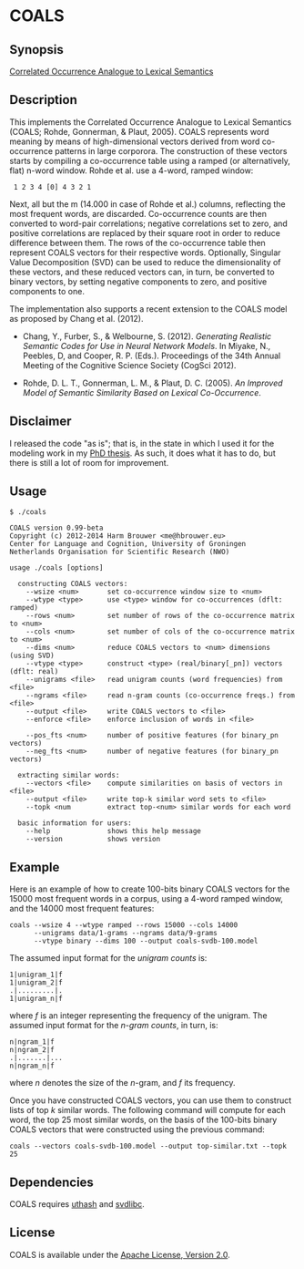 COALS
=====

Synopsis
--------
[Correlated Occurrence Analogue to Lexical Semantics](http://www.cnbc.cmu.edu/~plaut/papers/pdf/RohdeGonnermanPlautSUB-CogSci.COALS.pdf)

Description
-----------

This implements the Correlated Occurrence Analogue to Lexical Semantics
(COALS; Rohde, Gonnerman, & Plaut, 2005). COALS represents word meaning by
means of high-dimensional vectors derived from word co-occurrence patterns
in large corporora. The construction of these vectors starts by compiling
a co-occurrence table using a ramped (or alternatively, flat) n-word window.
Rohde et al. use a 4-word, ramped window:

     1 2 3 4 [0] 4 3 2 1

Next, all but the m (14.000 in case of Rohde et al.) columns, reflecting the
most frequent words, are discarded. Co-occurrence counts are then converted
to word-pair correlations; negative correlations set to zero, and positive
correlations are replaced by their square root in order to reduce difference
between them. The rows of the co-occurrence table then represent COALS
vectors for their respective words. Optionally, Singular Value Decomposition
(SVD) can be used to reduce the dimensionality of these vectors, and these
reduced vectors can, in turn, be converted to binary vectors, by setting
negative components to zero, and positive components to one.

The implementation also supports a recent extension to the COALS model as
proposed by Chang et al. (2012).

* Chang, Y., Furber, S., & Welbourne, S. (2012). *Generating Realistic
  Semantic Codes for Use in Neural Network Models*. In Miyake, N., Peebles,
  D, and Cooper, R. P. (Eds.). Proceedings of the 34th Annual Meeting of the
  Cognitive Science Society (CogSci 2012).

* Rohde, D. L. T., Gonnerman, L. M., & Plaut, D. C. (2005). *An Improved
  Model of Semantic Similarity Based on Lexical Co-Occurrence*.

Disclaimer
----------

I released the code "as is"; that is, in the state in which I used it for
the modeling work in my [PhD
thesis](http://dissertations.ub.rug.nl/faculties/arts/2014/h.brouwer/?pLanguage=en).
As such, it does what it has to do, but there is still a lot of room for
improvement.

Usage
-----

    $ ./coals

    COALS version 0.99-beta
    Copyright (c) 2012-2014 Harm Brouwer <me@hbrouwer.eu>
    Center for Language and Cognition, University of Groningen
    Netherlands Organisation for Scientific Research (NWO)

    usage ./coals [options]

      constructing COALS vectors:
        --wsize <num>       set co-occurrence window size to <num>
        --wtype <type>      use <type> window for co-occurrences (dflt: ramped)
        --rows <num>        set number of rows of the co-occurrence matrix to <num>
        --cols <num>        set number of cols of the co-occurrence matrix to <num>
        --dims <num>        reduce COALS vectors to <num> dimensions (using SVD)
        --vtype <type>      construct <type> (real/binary[_pn]) vectors (dflt: real)
        --unigrams <file>   read unigram counts (word frequencies) from <file>
        --ngrams <file>     read n-gram counts (co-occurrence freqs.) from <file>
        --output <file>     write COALS vectors to <file>
        --enforce <file>    enforce inclusion of words in <file>

        --pos_fts <num>     number of positive features (for binary_pn vectors)
        --neg_fts <num>     number of negative features (for binary_pn vectors)

      extracting similar words:
        --vectors <file>    compute similarities on basis of vectors in <file>
        --output <file>     write top-k similar word sets to <file>
        --topk <num         extract top-<num> similar words for each word

      basic information for users:
        --help              shows this help message
        --version           shows version

Example
-------

Here is an example of how to create 100-bits binary COALS vectors for the
15000 most frequent words in a corpus, using a 4-word ramped window, and the
14000 most frequent features:

    coals --wsize 4 --wtype ramped --rows 15000 --cols 14000
          --unigrams data/1-grams --ngrams data/9-grams
          --vtype binary --dims 100 --output coals-svdb-100.model

The assumed input format for the *unigram counts* is:

    1|unigram_1|f
    1|unigram_2|f
    .|.........|.
    1|unigram_n|f

where *f* is an integer representing the frequency of the unigram. The assumed
input format for the *n-gram counts*, in turn, is:

    n|ngram_1|f
    n|ngram_2|f
    .|.......|...
    n|ngram_n|f

where *n* denotes the size of the *n*-gram, and *f* its frequency.

Once you have constructed COALS vectors, you can use them to construct lists
of top $k$ similar words. The following command will compute for each word,
the top 25 most similar words, on the basis of the 100-bits binary COALS
vectors that were constructed using the previous command:

    coals --vectors coals-svdb-100.model --output top-similar.txt --topk 25

Dependencies
------------

COALS requires [uthash](http://troydhanson.github.io/uthash/) and
[svdlibc](https://github.com/lucasmaystre/svdlibc).

License
-------

COALS is available under the [Apache License, Version
2.0](http://www.apache.org/licenses/LICENSE-2.0.html).
